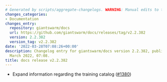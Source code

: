 ```yaml
---
# Generated by scripts/aggregate-changelogs. WARNING: Manual edits to this files will be overwritten.
changes_categories:
- Documentation
changes_entry:
  repository: giantswarm/docs
  url: https://github.com/giantswarm/docs/releases/tag/v2.2.382
  version: 2.2.382
  version_tag: v2.2.382
date: '2022-03-28T07:08:26+00:00'
description: Changelog entry for giantswarm/docs version 2.2.382, published on 28
  March 2022, 07:08.
title: docs release v2.2.382
---
```


- Expand information regarding the training catalog ([#1380](https://github.com/giantswarm/docs/pull/1380))
